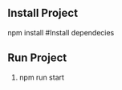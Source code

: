 Install Project
---------------
npm install #Install dependecies


Run Project
----------------
1. npm run start

